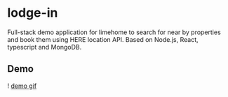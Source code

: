 # lodge-in

Full-stack demo application for limehome to search for near by properties and book them using HERE location API. Based on Node.js, React, typescript and MongoDB.

## Demo

! [demo gif](https://lh3.googleusercontent.com/5Gu589BeqJL7c0KokbCRtwv_2DgFn8bHdgR69RsyQoIPVH8n2Q2nISDjb0kDrWp-Yd-EsZy0zuq63g=w2874-h1402)